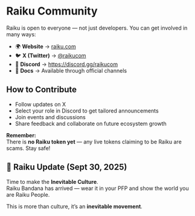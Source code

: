 # Raiku Community

Raiku is open to everyone — not just developers. You can get involved in many ways:

- 🌍 **Website** → [raiku.com](https://www.raiku.com/)  
- 🐦 **X (Twitter)** → [@raikucom](https://x.com/raikucom)  
- 💬 **Discord** → https://discord.gg/raikucom  
- 📄 **Docs** → Available through official channels  

## How to Contribute
- Follow updates on X  
- Select your role in Discord to get tailored announcements  
- Join events and discussions  
- Share feedback and collaborate on future ecosystem growth  

**Remember:**  
There is **no Raiku token yet** — any live tokens claiming to be Raiku are scams. Stay safe!
## 🐉 Raiku Update (Sept 30, 2025)

Time to make the **Inevitable Culture**.  
Raiku Bandana has arrived — wear it in your PFP and show the world you are Raiku People.  

This is more than culture, it’s an **inevitable movement**.

